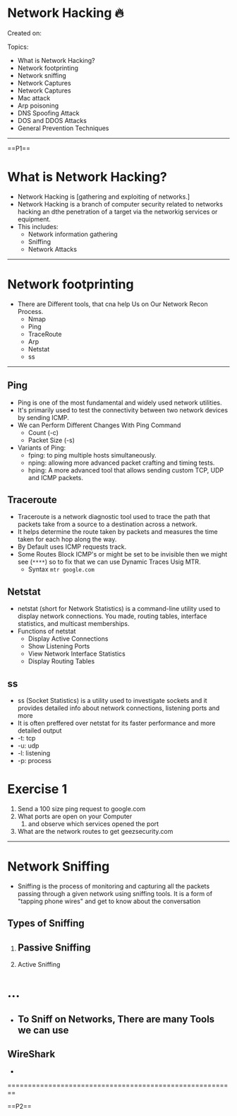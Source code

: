 # Network Hacking 🔥
Created on: 

Topics:
- What is Network Hacking?
- Network footprinting
- Network sniffing
- Network Captures
- Network Captures
- Mac attack
- Arp poisoning
- DNS Spoofing Attack
- DOS and DDOS Attacks
- General Prevention Techniques




----
==P1==
# What is Network Hacking?
- Network Hacking is [gathering and exploiting of networks.]
- Network Hacking is a branch of computer security related to networks hacking an dthe penetration of a target via the networkig services or equipment.
- This includes:
	- Network information gathering
	- Sniffing
	- Network Attacks


----
# Network footprinting
- There are Different tools, that cna help Us on Our Network Recon Process.
	- Nmap
	- Ping
	- TraceRoute
	- Arp
	- Netstat
	- ss

---
## Ping
- Ping is one of the most fundamental and widely used network utilities.
- It's primarily used to test the connectivity between two network devices by sending ICMP.
- We can Perform Different Changes With Ping Command
	- Count (-c)
	- Packet Size (-s)
- Variants of Ping:
	- fping: to ping multiple hosts simultaneously.
	- nping: allowing more advanced packet crafting and timing tests.
	- hping: A more advanced tool that allows sending custom TCP, UDP and ICMP packets.


## Traceroute
- Traceroute is a network diagnostic tool used to trace the path that packets take from a source to a destination across a network.
- It helps determine the route taken by packets and measures the time taken for each hop along the way.
- By Default uses ICMP requests track.
- Some Routes Block ICMP's or might be set to be invisible then we might see (`****`) so to fix that we can use Dynamic Traces Usig MTR.
	- Syntax `mtr google.com`

## Netstat
- netstat (short for Network Statistics) is a command-line utility used to display network connections. You made, routing tables, interface statistics, and multicast memberships.
- Functions of netstat
	- Display Active Connections
	- Show Listening Ports
	- View Network Interface Statistics
	- Display Routing Tables



## ss
- ss (Socket Statistics) is a utility used to investigate sockets and it provides detailed info about network connections, listening ports and more
- It is often preffered over netstat for its faster performance and more detailed output
- -t: tcp
- -u: udp
- -l: listening
- -p: process


# Exercise 1
1. Send a 100 size ping request to google.com
2. What ports are open on your Computer
	1. and observe which services opened the port
3. What are the network routes to get geezsecurity.com




----
# Network Sniffing
- Sniffing is the process of monitoring and capturing all the packets passing through a given network using sniffing tools. It is a form of "tapping phone wires" and get to know about the conversation

## Types of Sniffing
1. Passive Sniffing
	- 
2. Active Sniffing


# ...
- To Sniff on Networks, There are many Tools we can use
	- 

## WireShark
- 
















========================================================


==P2==
